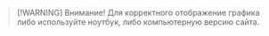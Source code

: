 > [!WARNING] Внимание!
> Для корректного отображение графика либо используйте ноутбук, либо компьютерную версию сайта.